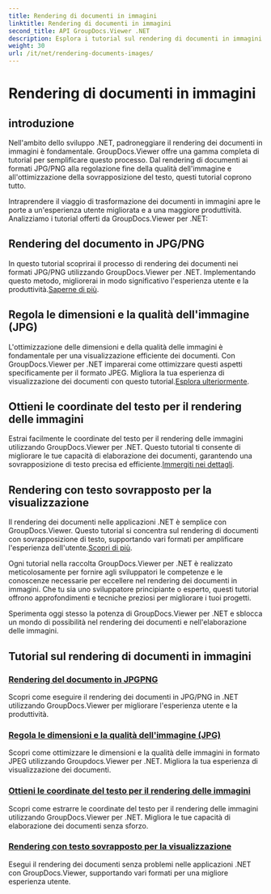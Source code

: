 ```yaml
---
title: Rendering di documenti in immagini
linktitle: Rendering di documenti in immagini
second_title: API GroupDocs.Viewer .NET
description: Esplora i tutorial sul rendering di documenti in immagini utilizzando GroupDocs.Viewer per .NET. Ottimizza la qualità dell'immagine, estrai le coordinate del testo e migliora l'esperienza dell'utente.
weight: 30
url: /it/net/rendering-documents-images/
---
```


# Rendering di documenti in immagini

## introduzione

Nell'ambito dello sviluppo .NET, padroneggiare il rendering dei documenti in immagini è fondamentale. GroupDocs.Viewer offre una gamma completa di tutorial per semplificare questo processo. Dal rendering di documenti ai formati JPG/PNG alla regolazione fine della qualità dell'immagine e all'ottimizzazione della sovrapposizione del testo, questi tutorial coprono tutto.

Intraprendere il viaggio di trasformazione dei documenti in immagini apre le porte a un'esperienza utente migliorata e a una maggiore produttività. Analizziamo i tutorial offerti da GroupDocs.Viewer per .NET:

## Rendering del documento in JPG/PNG
 In questo tutorial scoprirai il processo di rendering dei documenti nei formati JPG/PNG utilizzando GroupDocs.Viewer per .NET. Implementando questo metodo, migliorerai in modo significativo l'esperienza utente e la produttività.[Saperne di più](./render-jpg-png/).

## Regola le dimensioni e la qualità dell'immagine (JPG)
 L'ottimizzazione delle dimensioni e della qualità delle immagini è fondamentale per una visualizzazione efficiente dei documenti. Con GroupDocs.Viewer per .NET imparerai come ottimizzare questi aspetti specificamente per il formato JPEG. Migliora la tua esperienza di visualizzazione dei documenti con questo tutorial.[Esplora ulteriormente](./adjust-image-size-and-quality-jpg/).

## Ottieni le coordinate del testo per il rendering delle immagini
Estrai facilmente le coordinate del testo per il rendering delle immagini utilizzando GroupDocs.Viewer per .NET. Questo tutorial ti consente di migliorare le tue capacità di elaborazione dei documenti, garantendo una sovrapposizione di testo precisa ed efficiente.[Immergiti nei dettagli](./get-text-coordinates-image/).

## Rendering con testo sovrapposto per la visualizzazione
 Il rendering dei documenti nelle applicazioni .NET è semplice con GroupDocs.Viewer. Questo tutorial si concentra sul rendering di documenti con sovrapposizione di testo, supportando vari formati per amplificare l'esperienza dell'utente.[Scopri di più](./render-with-text-overlay/).

Ogni tutorial nella raccolta GroupDocs.Viewer per .NET è realizzato meticolosamente per fornire agli sviluppatori le competenze e le conoscenze necessarie per eccellere nel rendering dei documenti in immagini. Che tu sia uno sviluppatore principiante o esperto, questi tutorial offrono approfondimenti e tecniche preziosi per migliorare i tuoi progetti.

Sperimenta oggi stesso la potenza di GroupDocs.Viewer per .NET e sblocca un mondo di possibilità nel rendering dei documenti e nell'elaborazione delle immagini.

## Tutorial sul rendering di documenti in immagini
### [Rendering del documento in JPGPNG](./render-jpg-png/)
Scopri come eseguire il rendering dei documenti in JPG/PNG in .NET utilizzando GroupDocs.Viewer per migliorare l'esperienza utente e la produttività.
### [Regola le dimensioni e la qualità dell'immagine (JPG)](./adjust-image-size-and-quality-jpg/)
Scopri come ottimizzare le dimensioni e la qualità delle immagini in formato JPEG utilizzando Groupdocs.Viewer per .NET. Migliora la tua esperienza di visualizzazione dei documenti.
### [Ottieni le coordinate del testo per il rendering delle immagini](./get-text-coordinates-image/)
Scopri come estrarre le coordinate del testo per il rendering delle immagini utilizzando GroupDocs.Viewer per .NET. Migliora le tue capacità di elaborazione dei documenti senza sforzo.
### [Rendering con testo sovrapposto per la visualizzazione](./render-with-text-overlay/)
Esegui il rendering dei documenti senza problemi nelle applicazioni .NET con GroupDocs.Viewer, supportando vari formati per una migliore esperienza utente.